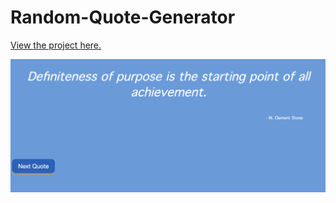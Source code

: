 # Random-Quote-Generator

[View the project here.](https://htmlpreview.github.io/?https://github.com/Peter-32/Random-Quote-Generator/blob/master/index.html)

![Example Image](Quote.png)
